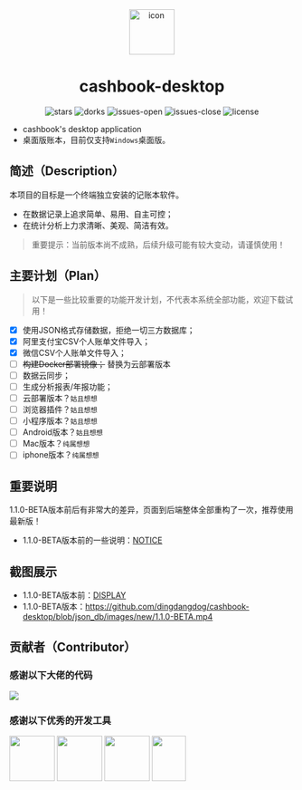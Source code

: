 <div align="center">
<img src="https://images.oldmoon.top/images/dingdangdog/b457e5e9-45bd-4e92-9e94-7d101b031084.png" style="width:5rem" alt="icon" />
<h1>cashbook-desktop</h1>
</div>

<p align="center">
  <img alt="stars" src="https://img.shields.io/github/stars/dingdangdog/cashbook-desktop" />
  <img alt="dorks" src="https://img.shields.io/github/forks/dingdangdog/cashbook-desktop" />
  <img alt="issues-open" src="https://img.shields.io/github/issues/dingdangdog/cashbook-desktop?color=important" />
  <img alt="issues-close" src="https://img.shields.io/github/issues-closed/dingdangdog/cashbook-desktop?color=green" />
  <img alt="license" src="https://img.shields.io/badge/license-MIT-yellow.svg" />
</p>

- cashbook's desktop application
- 桌面版账本，目前仅支持`Windows`桌面版。

## 简述（Description）

本项目的目标是一个终端独立安装的记账本软件。

- 在数据记录上追求简单、易用、自主可控；
- 在统计分析上力求清晰、美观、简洁有效。

> 重要提示：当前版本尚不成熟，后续升级可能有较大变动，请谨慎使用！

## 主要计划（Plan）

> 以下是一些比较重要的功能开发计划，不代表本系统全部功能，欢迎下载试用！

- [x] 使用JSON格式存储数据，拒绝一切三方数据库；
- [x] 阿里支付宝CSV个人账单文件导入；
- [x] 微信CSV个人账单文件导入；
- [ ] ~~构建Docker部署镜像；~~ 替换为云部署版本
- [ ] 数据云同步；
- [ ] 生成分析报表/年报功能；
- [ ] 云部署版本？`姑且想想`
- [ ] 浏览器插件？`姑且想想`
- [ ] 小程序版本？`姑且想想`
- [ ] Android版本？`姑且想想`
- [ ] Mac版本？`纯属想想`
- [ ] iphone版本？`纯属想想`

## 重要说明

1.1.0-BETA版本前后有非常大的差异，页面到后端整体全部重构了一次，推荐使用最新版！

- 1.1.0-BETA版本前的一些说明：[NOTICE](./doc/NOTICE.md)

## 截图展示

- 1.1.0-BETA版本前：[DISPLAY](./doc/DISPLAY.md)
- 1.1.0-BETA版本：https://github.com/dingdangdog/cashbook-desktop/blob/json_db/images/new/1.1.0-BETA.mp4

## 贡献者（Contributor）

### 感谢以下大佬的代码

<a href="https://github.com/dingdangdog/cashbook-desktop/graphs/contributors"><img src="https://contrib.rocks/image?repo=dingdangdog/cashbook-desktop" /></a>

### 感谢以下优秀的开发工具
<div style="display:flex; align-item:left">
<a href='https://www.jetbrains.com/community/opensource' ref='nofollow'><img src='https://github.com/gilbarbara/logos/blob/main/logos/webstorm.svg' width='80px' height='80px'/></a> &nbsp;
<a href='https://www.jetbrains.com/community/opensource' ref='nofollow'><img src='https://github.com/gilbarbara/logos/blob/main/logos/goland.svg' width='80px' height='80px'/></a> &nbsp;
<a href='https://www.jetbrains.com/community/opensource' ref='nofollow'><img src='https://github.com/get-icon/geticon/blob/master/icons/intellij-idea.svg' width='80px' height='80px'/></a> &nbsp;
<a href='https://code.visualstudio.com/'><img src='https://github.com/get-icon/geticon/blob/master/icons/visual-studio-code.svg' width='60px' height='80px'/></a>
</div>
